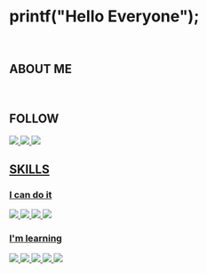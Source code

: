 <h1>printf("Hello Everyone");</h1>
<br>
<h2>ABOUT ME</h2>		   
<br>
<h2>FOLLOW</h2>
	<a href = "https://wise-flavor-74c.notion.site/76949f0eda8540d383b7a53eb6277640"><img src="https://img.shields.io/badge/Notion-000000?style=flat-square&logo=Notion&logoColor=white"/>
	<a href = "https://www.instagram.com/hwax._.423/"><img src="https://img.shields.io/badge/Instagram-000000?style=flat-square&logo=Instagram&logoColor=white"/>
	<a href = "https://velog.io/@hwax"><img src="https://img.shields.io/badge/Velog-000000?style=flat-square&logo=Velog&logoColor=white"/>
<br/>
<h2>SKILLS</h2>
	<h3>I can do it</h3>
		<img src="https://img.shields.io/badge/HTML5-000000?style=flat-square&logo=HTML5&logoColor=white"/>
		<img src="https://img.shields.io/badge/CSS3-000000?style=flat-square&logo=CSS3&logoColor=white"/>
		<img src="https://img.shields.io/badge/JavaScript-000000?style=flat-square&logo=javascript&logoColor=white"/>
		<img src="https://img.shields.io/badge/Figma-000000?style=flat-square&logo=Figma&logoColor=white"/>
		</br>
	<h3>I'm learning</h3>
<img src="https://img.shields.io/badge/Node.js-000000?style=flat-square&logo=Node.js&logoColor=white"/>
<img src="https://img.shields.io/badge/Python-000000?style=flat-square&logo=Python&logoColor=white"/>
<img src="https://img.shields.io/badge/C-000000?style=flat-square&logo=C&logoColor=white"/>
<img src="https://img.shields.io/badge/Arduino-000000?style=flat-square&logo=Arduino&logoColor=white"/>
<img src="https://img.shields.io/badge/Oracle-000000?style=flat-square&logo=Oracle&logoColor=white"/>


</div>
